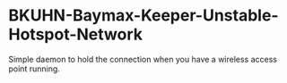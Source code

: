# BKUHN-Baymax-Keeper-Unstable-Hotspot-Network
Simple daemon to hold the connection when you have a wireless access point running.
